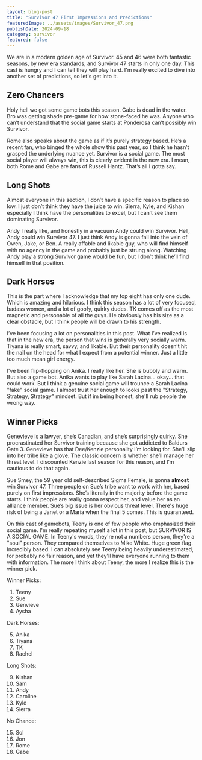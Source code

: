 ```yaml
---
layout: blog-post
title: "Survivor 47 First Impressions and Predictions"
featuredImage: ../assets/images/Survivor_47.png
publishDate: 2024-09-18
category: survivor
featured: false
---
```


We are in a modern golden age of Survivor. 45 and 46 were both fantastic seasons, by new era standards, and Survivor 47 starts in only one day. This cast is hungry and I can tell they will play hard. I'm really excited to dive into another set of predictions, so let's get into it.

## Zero Chancers

Holy hell we got some game bots this season. Gabe is dead in the water. Bro was getting shade pre-game for how stone-faced he was. Anyone who can’t understand that the social game starts at Ponderosa can’t possibly win Survivor.

Rome also speaks about the game as if it’s purely strategy based. He’s a recent fan, who binged the whole show this past year, so I think he hasn’t grasped the underlying nuance yet. Survivor is a social game. The most social player will always win, this is clearly evident in the new era. I mean, both Rome and Gabe are fans of Russell Hantz. That’s all I gotta say.

## Long Shots

Almost everyone in this section, I don’t have a specific reason to place so low. I just don’t think they have the juice to win. Sierra, Kyle, and Kishan especially I think have the personalities to excel, but I can’t see them dominating Survivor. 

Andy I really like, and honestly in a vacuum Andy could win Survivor. Hell, Andy could win Survivor 47. I just think Andy is gonna fall into the vein of Owen, Jake, or Ben. A really affable and likable guy, who will find himself with no agency in the game and probably just be strung along. Watching Andy play a strong Survivor game would be fun, but I don’t think he’ll find himself in that position.

## Dark Horses

This is the part where I acknowledge that my top eight has only one dude. Which is amazing and hilarious. I think this season has a lot of very focused, badass women, and a lot of goofy, quirky dudes. TK comes off as the most magnetic and personable of all the guys. He obviously has his size as a clear obstacle, but I think people will be drawn to his strength.

I’ve been focusing a lot on personalities in this post. What I’ve realized is that in the new era, the person that wins is generally very socially warm. Tiyana is really smart, savvy, and likable. But their personality doesn’t hit the nail on the head for what I expect from a potential winner. Just a little too much mean girl energy.

I've been flip-flopping on Anika. I really like her. She is bubbly and warm. But also a game bot. Anika wants to play like Sarah Lacina... okay... that could work. But I think a genuine social game will trounce a Sarah Lacina "fake" social game. I almost trust her enough to looks past the "Strategy, Strategy, Strategy" mindset. But if im being honest, she'll rub people the wrong way.

## Winner Picks

Genevieve is a lawyer, she’s Canadian, and she’s surprisingly quirky. She procrastinated her Survivor training because she got addicted to Baldurs Gate 3. Genevieve has that Dee/Kenzie personality I’m looking for. She’ll slip into her tribe like a glove. The classic concern is whether she’ll manage her threat level. I discounted Kenzie last season for this reason, and I’m cautious to do that again.

Sue Smey, the 59 year old self-described Sigma Female, is gonna <b>almost</b> win Survivor 47. Three people on Sue’s tribe want to work with her, based purely on first impressions. She’s literally in the majority before the game starts. I think people are really gonna respect her, and value her as an alliance member. Sue’s big issue is her obvious threat level. There's huge risk of being a Janet or a Maria when the final 5 comes. This is guaranteed.

On this cast of gamebots, Teeny is one of few people who emphasized their social game. I'm really repeating myself a lot in this post, but SURVIVOR IS A SOCIAL GAME. In Teeny's words, they're not a numbers person, they're a "soul" person. They compared themselves to Mike White. Huge green flag. Incredibly based. I can absolutely see Teeny being heavily underestimated, for probably no fair reason, and yet they'll have everyone running to them with information. The more I think about Teeny, the more I realize this is the winner pick.

Winner Picks:

1. Teeny
2. Sue
3. Genvieve
4. Aysha 

Dark Horses:

5. Anika
6. Tiyana
7. TK
8. Rachel

Long Shots:

9. Kishan
10. Sam
11. Andy
12. Caroline
13. Kyle
14. Sierra


No Chance:

15. Sol
16. Jon
17. Rome
18. Gabe
